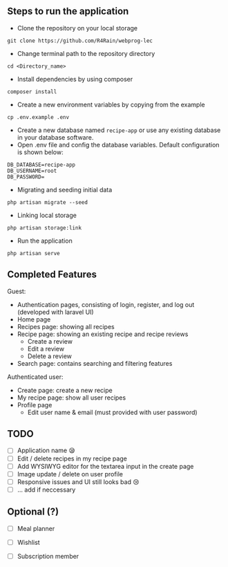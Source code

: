 ## Steps to run the application
- Clone the repository on your local storage
```
git clone https://github.com/R4Rain/webprog-lec
```
- Change terminal path to the repository directory
```
cd <Directory_name>
```
- Install dependencies by using composer
```
composer install
```
- Create a new environment variables by copying from the example
```
cp .env.example .env
```
- Create a new database named `recipe-app` or use any existing database in your database software.
- Open .env file and config the database variables. Default configuration is shown below:
```
DB_DATABASE=recipe-app
DB_USERNAME=root
DB_PASSWORD=
```
- Migrating and seeding initial data
```
php artisan migrate --seed
```
- Linking local storage
```
php artisan storage:link
```
- Run the application
```
php artisan serve
``` 

## Completed Features
Guest:
- Authentication pages, consisting of login, register, and log out (developed with laravel UI)
- Home page
- Recipes page: showing all recipes
- Recipe page: showing an existing recipe and recipe reviews
    - Create a review
    - Edit a review
    - Delete a review
- Search page: contains searching and filtering features

Authenticated user:
- Create page: create a new recipe
- My recipe page: show all user recipes
- Profile page
    - Edit user name & email (must provided with user password)

## TODO
- [ ] Application name :sleepy:
- [ ] Edit / delete recipes in my recipe page
- [ ] Add WYSIWYG editor for the textarea input in the create page
- [ ] Image update / delete on user profile
- [ ] Responsive issues and UI still looks bad :cry:
- [ ] ... add if neccessary

## Optional (?)
- [ ] Meal planner
- [ ] Wishlist
- [ ] Subscription member


